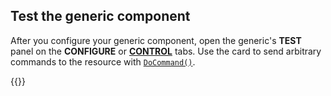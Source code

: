 ## Test the generic component

After you configure your generic component, open the generic's **TEST** panel on the **CONFIGURE** or [**CONTROL**](/manage/troubleshoot/teleoperate/default-interface/#viam-app) tabs.
Use the card to send arbitrary commands to the resource with [`DoCommand()`](/dev/reference/apis/components/generic/#docommand).

{{<imgproc src="/components/generic/generic-control.png" alt="The generic component in the test panel." resize="800x" style="width:500px" class="imgzoom">}}